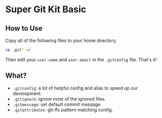 # Super Git Kit Basic

## How to Use

Copy all of the following files to your home directory.

```sh
cp .git* ~/
```

Then edit your `user.name` and `user.email` in the `.gitconfig` file. That's it!

## What?

* `.gitconfig`: a lot of helpful config and alias to speed up our development.
* `.gitignore`: ignore most of the ignored files.
* `.gitmessage`: set default commit message.
* `.gitattributes`: git-lfs pattern matching config.
